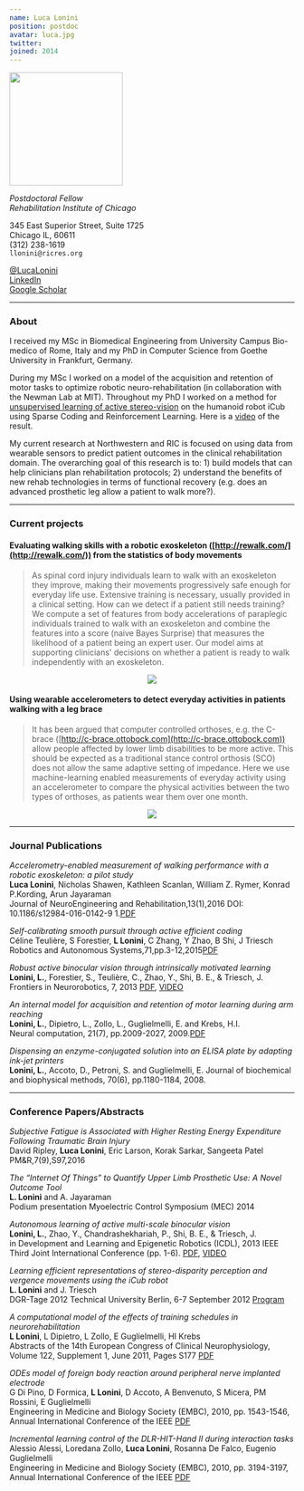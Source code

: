 ```yaml
---
name: Luca Lonini
position: postdoc
avatar: luca.jpg
twitter:
joined: 2014
---
```


<img width="200" src="{{site.baseurl}}/images/people/{{page.avatar}}" data-action="zoom">

_Postdoctoral Fellow_<br>
_Rehabilitation Institute of Chicago_

345 East Superior Street, Suite 1725<br>
Chicago IL, 60611<br>
<i class="fa fa-mobile"></i> (312) 238-1619<br>
<i class="fa fa-envelope-o"></i> `llonini@ricres.org`<br>

<i class="fa fa-twitter"></i> [@LucaLonini](https://twitter.com/LucaLonini)<br>
[<i class="fa fa-linkedin-square"></i> LinkedIn](https://www.linkedin.com/in/lucalonini)<br>
[<i class="fa fa-google"></i> Google Scholar](https://scholar.google.it/citations?user=xxDk3-EAAAAJ&hl=en)

<hr>

### About

I received my MSc in Biomedical Engineering from University Campus Bio-medico of Rome, Italy and my PhD in Computer Science from Goethe University in Frankfurt, Germany.

During my MSc I worked on a model of the acquisition and retention of motor tasks to optimize robotic neuro-rehabilitation (in collaboration with the Newman Lab at MIT). Throughout my PhD I worked on a method for [unsupervised learning of active stereo-vision](http://www.ncbi.nlm.nih.gov/pmc/articles/PMC3819528/) on the humanoid robot iCub using Sparse Coding and Reinforcement Learning. Here is a [video](https://www.youtube.com/watch?v=BuA6OU2VdhE&feature=youtu.be) of the result.

My current research at Northwestern and RIC is focused on using data from wearable sensors to predict patient outcomes in the clinical rehabilitation domain. The overarching goal of this research is to: 1) build models that can help clinicians plan rehabilitation protocols; 2) understand the benefits of new rehab technologies in terms of functional recovery (e.g. does an advanced prosthetic leg allow a patient to walk more?).

<hr>

### Current projects

#### Evaluating walking skills with a robotic exoskeleton ([http://rewalk.com/](http://rewalk.com/)) from the statistics of body movements

> As spinal cord injury individuals learn to walk with an exoskeleton they improve, making their movements progressively safe enough for everyday life use. Extensive training is necessary, usually provided in a clinical setting. How can we detect if a patient still needs training? We compute a set of features from body accelerations of paraplegic individuals trained to walk with an exoskeleton and combine the features into a score (naive Bayes Surprise) that measures the likelihood of a patient being an expert user. Our model aims at supporting clinicians' decisions on whether a patient is ready to walk independently with an exoskeleton.

<figure><center>
  <img src="{{site.baseurl}}/images/others/RewalkKpage.jpg" data-action="zoom"/>
</center></figure>


#### Using wearable accelerometers to detect everyday activities in patients walking with a leg brace

> It has been argued that computer controlled orthoses, e.g. the C-brace ([http://c-brace.ottobock.com](http://c-brace.ottobock.com)) allow people affected by lower limb disabilities to be more active. This should be expected as a traditional stance control orthosis (SCO) does not allow the same adaptive setting of impedance. Here we use machine-learning enabled measurements of everyday activity using an accelerometer to compare the physical activities between the two types of orthoses, as patients wear them over one month.

<figure><center>
  <img src="{{site.baseurl}}/images/others/CbraceSmall.jpg" data-action="zoom"/>
</center></figure>

<hr>

### Journal Publications

_Accelerometry-enabled measurement of walking performance with a robotic exoskeleton: a pilot study_<br>
**Luca Lonini**, Nicholas Shawen, Kathleen Scanlan, William Z. Rymer, Konrad P.Kording, Arun Jayaraman<br>
Journal of NeuroEngineering and Rehabilitation,13(1),2016
DOI: 10.1186/s12984-016-0142-9 1.[PDF](http://download.springer.com/static/pdf/450/art%253A10.1186%252Fs12984-016-0142-9.pdf?originUrl=http%3A%2F%2Fjneuroengrehab.biomedcentral.com%2Farticle%2F10.1186%2Fs12984-016-0142-9&token2=exp=1462152638~acl=%2Fstatic%2Fpdf%2F450%2Fart%25253A10.1186%25252Fs12984-016-0142-9.pdf*~hmac=989f7a158dab80ecdb2ff30c0955308e8b66302e906fff4f27864772fcd5ee58)

_Self-calibrating smooth pursuit through active efficient coding_<br>
Céline Teulière, S Forestier, **L Lonini**, C Zhang, Y Zhao, B Shi, J Triesch<br>
Robotics and Autonomous Systems,71,pp.3-12,2015[PDF](http://www.sciencedirect.com/science/article/pii/S0921889014002486)

_Robust active binocular vision through intrinsically motivated learning_<br> 
**Lonini, L.**, Forestier, S., Teulière, C., Zhao, Y., Shi, B. E., & Triesch, J.<br>
Frontiers in Neurorobotics, 7, 2013
[PDF](http://journal.frontiersin.org/article/10.3389/fnbot.2013.00020/full), [VIDEO](https://www.youtube.com/watch?v=hcbxzgrYdlo&feature=youtu.be)<br>

_An internal model for acquisition and retention of motor learning during arm reaching_<br>
**Lonini, L.**, Dipietro, L., Zollo, L., Guglielmelli, E. and Krebs, H.I.<br>
Neural computation, 21(7), pp.2009-2027, 2009.[PDF](http://dspace.mit.edu/openaccess-disseminate/1721.1/55996)

_Dispensing an enzyme-conjugated solution into an ELISA plate by adapting ink-jet printers_<br>
**Lonini, L.**, Accoto, D., Petroni, S. and Guglielmelli, E. 
Journal of biochemical and biophysical methods, 70(6), pp.1180-1184, 2008.

<hr>

### Conference Papers/Abstracts

_Subjective Fatigue is Associated with Higher Resting Energy Expenditure Following Traumatic Brain Injury_<br>
David Ripley, **Luca Lonini**, Eric Larson, Korak Sarkar, Sangeeta Patel<br>
PM&R,7(9),S97,2016

_The “Internet Of Things” to Quantify Upper Limb Prosthetic Use: A Novel Outcome Tool_<br>
**L. Lonini** and A. Jayaraman<br>
Podium presentation Myoelectric Control Symposium (MEC) 2014

_Autonomous learning of active multi-scale binocular vision_<br> 
**Lonini, L.**, Zhao, Y., Chandrashekhariah, P., Shi, B. E., & Triesch, J.<br>
in Development and Learning and Epigenetic Robotics (ICDL), 2013 IEEE Third Joint International Conference (pp. 1-6).
[PDF](http://ieeexplore.ieee.org/xpl/articleDetails.jsp?reload=true&arnumber=6652541), [VIDEO](https://www.youtube.com/watch?v=BuA6OU2VdhE&feature=youtu.be)<br>

_Learning efficient representations of stereo-disparity perception and vergence movements using the iCub robot_<br> 
**L. Lonini** and J. Triesch<br>
DGR-Tage 2012 Technical University Berlin, 6-7 September 2012
[Program](http://dgr.robotics.tu-berlin.de/index.php/program)<br>

_A computational model of the effects of training schedules in neurorehabilitation_<br>
**L Lonini**, L Dipietro, L Zollo, E Guglielmelli, HI Krebs<br>
Abstracts of the 14th European Congress of Clinical Neurophysiology, Volume 122, Supplement 1, June 2011, Pages S177
[PDF](http://www.sciencedirect.com/science/article/pii/S1388245711606408)<br>

_ODEs model of foreign body reaction around peripheral nerve implanted electrode_<br> 
G Di Pino, D Formica, **L Lonini**, D Accoto, A Benvenuto, S Micera, PM Rossini, E Guglielmelli<br>
Engineering in Medicine and Biology Society (EMBC), 2010, pp. 1543-1546, Annual International Conference of the IEEE
[PDF](http://ieeexplore.ieee.org/xpl/articleDetails.jsp?arnumber=5626825)<br>

_Incremental learning control of the DLR-HIT-Hand II during interaction tasks_<br> 
Alessio Alessi, Loredana Zollo, **Luca Lonini**, Rosanna De Falco, Eugenio Guglielmelli<br>
Engineering in Medicine and Biology Society (EMBC), 2010, pp. 3194-3197, Annual International Conference of the IEEE
[PDF](http://ieeexplore.ieee.org/xpl/articleDetails.jsp?arnumber=5627411)<br>
